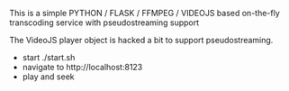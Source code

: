 This is a simple PYTHON / FLASK / FFMPEG / VIDEOJS based on-the-fly transcoding service with pseudostreaming support

The VideoJS player object is hacked a bit to support pseudostreaming.

* start ./start.sh
* navigate to http://localhost:8123
* play and seek
